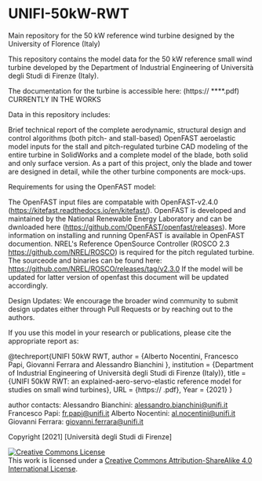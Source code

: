 # UNIFI-50kW-RWT
Main repository for the 50 kW reference wind turbine designed by the University of Florence (Italy)

This repository contains the model data for the 50 kW reference small wind turbine developed by the Department of Industrial Engineering of Università degli Studi di Firenze (Italy).

The documentation for the turbine is accessible here: (https:// ****.pdf) CURRENTLY IN THE WORKS

Data in this repository includes:

Brief technical report of the complete aerodynamic, structural design and control algorithms (both pitch- and stall-based) 
OpenFAST aeroelastic model inputs for the stall and pitch-regulated turbine
CAD modeling of the entire turbine in SolidWorks and a complete model of the blade, both solid and only surface version.
As a part of this project, only the blade and tower are designed in detail, while the other turbine components are mock-ups. 

Requirements for using the OpenFAST model:

The OpenFAST input files are compatable with OpenFAST-v2.4.0 (https://kitefast.readthedocs.io/en/kitefast/). 
OpenFAST is developed and maintained by the National Renewable Energy Laboratory and can be dwnloaded here (https://github.com/OpenFAST/openfast/releases).
More information on installing and running OpenFAST is available in OpenFAST documention.
NREL's Reference OpenSource Controller (ROSCO 2.3 https://github.com/NREL/ROSCO) is required for the pitch regulated turbine. The sourceode and binaries can be found here: https://github.com/NREL/ROSCO/releases/tag/v2.3.0 
If the model will be updated for latter version of openfast this document will be updated accordingly. 

Design Updates:
We encourage the broader wind community to submit design updates either through Pull Requests or by reaching out to the authors. 

If you use this model in your research or publications, please cite the appropriate report as:

@techreport{UNIFI 50kW RWT,
author = {Alberto Nocentini, Francesco Papi, Giovanni Ferrara and Alessandro Bianchini },
institution = {Department of Industrial Engineering of Università degli Studi di Firenze (Italy)},
title = {UNIFI 50kW RWT: an explained-aero-servo-elastic reference model for studies on small wind turbines},
URL = {https://                .pdf},
Year = {2021}
}

author contacts: 
Alessandro Bianchini: 	alessandro.bianchini@unifi.it
Francesco Papi: 		fr.papi@unifi.it
Alberto Nocentini: 		al.nocentini@unifi.it
Giovanni Ferrara:   giovanni.ferrara@unifi.it




Copyright [2021] [Università degli Studi di Firenze]

<a rel="license" href="http://creativecommons.org/licenses/by-sa/4.0/"><img alt="Creative Commons License" style="border-width:0" src="https://i.creativecommons.org/l/by-sa/4.0/88x31.png" /></a><br />This work is licensed under a <a rel="license" href="http://creativecommons.org/licenses/by-sa/4.0/">Creative Commons Attribution-ShareAlike 4.0 International License</a>.
